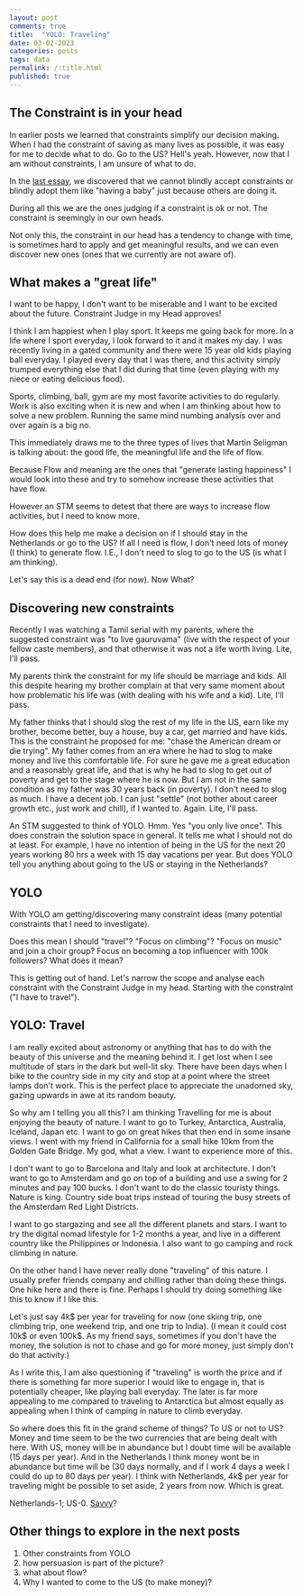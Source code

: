 ```yaml
---
layout: post
comments: true
title:  "YOLO: Traveling"
date: 03-02-2023
categories: posts
tags: data
permalink: /:title.html
published: true
---
```


## The Constraint is in your head

In earlier posts we learned that constraints simplify our decision
making. When I had the constraint of saving as many lives as possible,
it was easy for me to decide what to do. Go to the US? Hell's
yeah. However, now that I am without constraints, I am unsure of what
to do.

In the [last essay](/constriaint-in-head-2.html), we discovered that we cannot blindly accept
constraints or blindly adopt them like "having a baby" just because
others are doing it.

During all this we are the ones judging if a constraint is ok or
not. The constraint is seemingly in our own heads. 

Not only this, the constraint in our head has a tendency to change
with time, is sometimes hard to apply and get meaningful results, and
we can even discover new ones (ones that we currently are not aware
of).

## What makes a "great life"

I want to be happy, I don't want to be miserable and I want to be
excited about the future. Constraint Judge in my Head approves!

I think I am happiest when I play sport. It keeps me going back for
more. In a life where I sport everyday, I look forward to it and it
makes my day. I was recently living in a gated community and there
were 15 year old kids playing ball everyday. I played every day that I
was there, and this activity simply trumped everything else that I did
during that time (even playing with my niece or eating delicious
food).

Sports, climbing, ball, gym are my most favorite activities to do
regularly. Work is also exciting when it is new and when I am thinking
about how to solve a new problem. Running the same mind numbing
analysis over and over again is a big no.

This immediately draws me to the three types of lives that Martin
Seligman is talking about: the good life, the meaningful life and the
life of flow.

Because Flow and meaning are the ones that "generate lasting
happiness" I would look into these and try to somehow increase these
activities that have flow.

However an STM seems to detest that there are ways to increase flow
activities, but I need to know more. 

How does this help me make a decision on if I should stay in the
Netherlands or go to the US? If all I need is flow, I don't need lots
of money (I think) to generate flow. I.E., I don't need to slog to go
to the US (is what I am thinking).

Let's say this is a dead end (for now). Now What?

## Discovering new constraints

Recently I was watching a Tamil serial with my parents, where the
suggested constraint was "to live gauruvama" (live with the respect of
your fellow caste members), and that otherwise it was not a life worth
living. Lite, I'll pass.

My parents think the constraint for my life should be marriage and
kids. All this despite hearing my brother complain at that very same
moment about how problematic his life was (with dealing with his wife
and a kid). Lite, I'll pass.

My father thinks that I should slog the rest of my life in the US,
earn like my brother, become better, buy a house, buy a car, get
married and have kids. This is the constraint he proposed for me:
"chase the American dream or die trying". My father comes from an era
where he had to slog to make money and live this comfortable life. For
sure he gave me a great education and a reasonably great life, and
that is why he had to slog to get out of poverty and get to the stage
where he is now. But I am not in the same condition as my father was
30 years back (in poverty). I don't need to slog as much. I have a
decent job. I can just "settle" (not bother about career growth etc.,
just work and chill), if I wanted to. Again. Lite, I'll pass.

An STM suggested to think of YOLO. Hmm. Yes "you only live once". This
does constrain the solution space in general. It tells me what I
should not do at least. For example, I have no intention of being in
the US for the next 20 years working 80 hrs a week with 15 day
vacations per year. But does YOLO tell you anything about going to the
US or staying in the Netherlands?

## YOLO 

With YOLO am getting/discovering many constraint ideas (many potential
constraints that I need to investigate).

Does this mean I should "travel"? "Focus on climbing"? "Focus on
music" and join a choir group? Focus on becoming a top influencer with
100k followers? What does it mean?

This is getting out of hand. Let's narrow the scope and analyse
each constraint with the Constraint Judge in my head. Starting with
the constraint ("I have to travel").

## YOLO: Travel

I am really excited about astronomy or anything that has to do with
the beauty of this universe and the meaning behind it. I get lost when
I see multitude of stars in the dark but well-lit sky. There have been
days when I bike to the country side in my city and stop at a point
where the street lamps don't work. This is the perfect place to
appreciate the unadorned sky, gazing upwards in awe at its random
beauty.

So why am I telling you all this? I am thinking Travelling for me is
about enjoying the beauty of nature. I want to go to Turkey,
Antarctica, Australia, Iceland, Japan etc. I want to go on great hikes
that then end in some insane views. I went with my friend in
California for a small hike 10km from the Golden Gate Bridge. My god,
what a view. I want to experience more of this.

I don't want to go to Barcelona and Italy and look at architecture. I
don't want to go to Amsterdam and go on top of a building and use a
swing for 2 minutes and pay 100 bucks. I don't want to do the classic
touristy things. Nature is king. Country side boat trips instead of
touring the busy streets of the Amsterdam Red Light Districts.

I want to go stargazing and see all the different planets and stars. I
want to try the digital nomad lifestyle for 1-2 months a year, and
live in a different country like the Philippines or Indonesia. I also
want to go camping and rock climbing in nature.

On the other hand I have never really done "traveling" of this
nature. I usually prefer friends company and chilling rather than
doing these things. One hike here and there is fine. Perhaps I should
try doing something like this to know if I like this. 

Let's just say 4k$ per year for traveling for now (one skiing trip,
one climbing trip, one weekend trip, and one trip to India). (I mean
it could cost 10k$ or even 100k$. As my friend says, sometimes if you
don't have the money, the solution is not to chase and go for more
money, just simply don't do that activity.)

As I write this, I am also questioning if "traveling" is worth the
price and if there is something far more superior I would like to
engage in, that is potentially cheaper, like playing ball
everyday. The later is far more appealing to me compared to traveling
to Antarctica but almost equally as appealing when I think of camping
in nature to climb everyday.

So where does this fit in the grand scheme of things? To US or not to
US? Money and time seem to be the two currencies that are being dealt
with here. With US, money will be in abundance but I doubt time will
be available (15 days per year). And in the Netherlands I think money
wont be in abundance but time will be (30 days normally, and if I work
4 days a week I could do up to 80 days per year). I think with
Netherlands, 4k$ per year for traveling might be possible to set
aside, 2 years from now. Which is great.

Netherlands-1; US-0. [Savvy](https://www.google.com/search?q=captain+jack+sparrow+savvy+meaning&rlz=1C5GCEM_enNL1039NL1039&sxsrf=AJOqlzVD6emkHCnz6KrD9dOHeXtM_yjaXQ%3A1675801365966&ei=FbPiY8nIOvCTseMP4c2-8AY&ved=0ahUKEwiJp4fJnoT9AhXwSWwGHeGmD24Q4dUDCA8&uact=5&oq=captain+jack+sparrow+savvy+meaning&gs_lcp=Cgxnd3Mtd2l6LXNlcnAQAzIJCAAQFhAeEPEEMgUIABCGAzIFCAAQhgMyBQgAEIYDMgUIABCGAzIFCAAQhgM6BAgAEEc6BQgAEIAEOgYIABAWEB46CAgAEBYQHhAKSgQIQRgASgQIRhgAUKgBWNIIYJYJaABwAngAgAFtiAGcBZIBAzYuMZgBAKABAcgBCMABAQ&sclient=gws-wiz-serp#:~:text=And%20if%20you%27ve,27%2DApr%2D2015)?

## Other things to explore in the next posts

1. Other constraints from YOLO
2. how persuasion is part of the picture?
3. what about flow?
4. Why I wanted to come to the US (to make money)?
